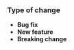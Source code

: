 <!-- Provide a description of the change here. -->
<!-- See also: https://github.com/fontforge/fontforge/blob/master/CONTRIBUTING.md -->

### Type of change
<!-- What kind of change is this? Remove non applicable types. -->
<!-- If this fixes a bug, please reference the issue, e.g. 'Fixes #1234' -->
- **Bug fix**
- **New feature**
- **Breaking change**

